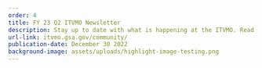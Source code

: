 ```yaml
---
order: 4
title: FY 23 Q2 ITVMO Newsletter
description: Stay up to date with what is happening at the ITVMO. Read FY 23 Q2 newsletter here.
url-link: itvmo.gsa.gov/community/
publication-date: December 30 2022
background-image: assets/uploads/highlight-image-testing.png
---
```

